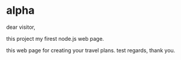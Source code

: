 # alpha

dear visitor,

this project my firest node.js web page.

this web page for creating your travel plans.
test 
regards,
thank you.